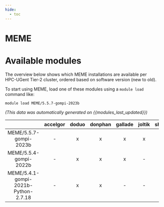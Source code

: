 ```yaml
---
hide:
  - toc
---
```


MEME
====

# Available modules


The overview below shows which MEME installations are available per HPC-UGent Tier-2 cluster, ordered based on software version (new to old).

To start using MEME, load one of these modules using a `module load` command like:

```shell
module load MEME/5.5.7-gompi-2023b
```

*(This data was automatically generated on {{modules_last_updated}})*  

| |accelgor|doduo|donphan|gallade|joltik|shinx|
| :---: | :---: | :---: | :---: | :---: | :---: | :---: |
|MEME/5.5.7-gompi-2023b|-|x|x|x|x|x|
|MEME/5.5.4-gompi-2022b|-|x|x|x|-|-|
|MEME/5.4.1-gompi-2021b-Python-2.7.18|-|x|x|-|-|-|
